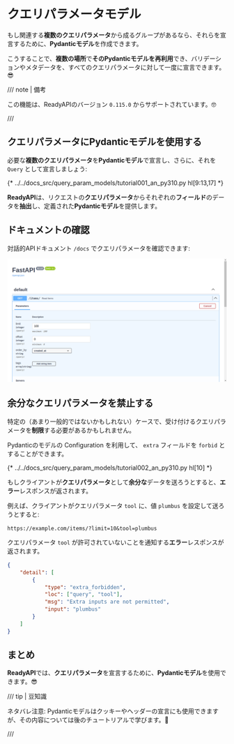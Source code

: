 # クエリパラメータモデル

もし関連する**複数のクエリパラメータ**から成るグループがあるなら、それらを宣言するために、**Pydanticモデル**を作成できます。

こうすることで、**複数の場所**で**そのPydanticモデルを再利用**でき、バリデーションやメタデータを、すべてのクエリパラメータに対して一度に宣言できます。😎

/// note | 備考

この機能は、ReadyAPIのバージョン `0.115.0` からサポートされています。🤓

///

## クエリパラメータにPydanticモデルを使用する

必要な**複数のクエリパラメータ**を**Pydanticモデル**で宣言し、さらに、それを `Query` として宣言しましょう:

{* ../../docs_src/query_param_models/tutorial001_an_py310.py hl[9:13,17] *}

**ReadyAPI**は、リクエストの**クエリパラメータ**からそれぞれの**フィールド**のデータを**抽出**し、定義された**Pydanticモデル**を提供します。

## ドキュメントの確認

対話的APIドキュメント `/docs` でクエリパラメータを確認できます:

<div class="screenshot">
<img src="/img/tutorial/query-param-models/image01.png">
</div>

## 余分なクエリパラメータを禁止する

特定の（あまり一般的ではないかもしれない）ケースで、受け付けるクエリパラメータを**制限**する必要があるかもしれません。

Pydanticのモデルの Configuration を利用して、 `extra` フィールドを `forbid` とすることができます。

{* ../../docs_src/query_param_models/tutorial002_an_py310.py hl[10] *}

もしクライアントが**クエリパラメータ**として**余分な**データを送ろうとすると、**エラー**レスポンスが返されます。

例えば、クライアントがクエリパラメータ `tool` に、値 `plumbus` を設定して送ろうとすると:

```http
https://example.com/items/?limit=10&tool=plumbus
```

クエリパラメータ `tool` が許可されていないことを通知する**エラー**レスポンスが返されます。

```json
{
    "detail": [
        {
            "type": "extra_forbidden",
            "loc": ["query", "tool"],
            "msg": "Extra inputs are not permitted",
            "input": "plumbus"
        }
    ]
}
```

## まとめ

**ReadyAPI**では、**クエリパラメータ**を宣言するために、**Pydanticモデル**を使用できます。😎

/// tip | 豆知識

ネタバレ注意: Pydanticモデルはクッキーやヘッダーの宣言にも使用できますが、その内容については後のチュートリアルで学びます。🤫

///
